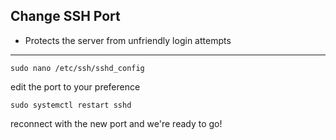## Change SSH Port
- Protects the server from unfriendly login attempts
---
```shell
sudo nano /etc/ssh/sshd_config
```
edit the port to your preference
```shell
sudo systemctl restart sshd
```
reconnect with the new port and we're ready to go!